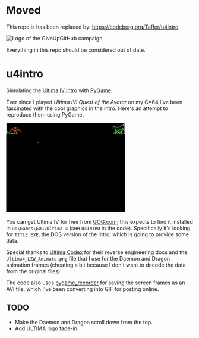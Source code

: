 # Moved

This repo is has been replaced by: https://codeberg.org/Taffer/u4intro

![Logo of the GiveUpGitHub campaign](https://sfconservancy.org/img/GiveUpGitHub.png)

Everything in this repo should be considered out of date.

# u4intro

Simulating the [Ultima IV intro](https://www.youtube.com/watch?v=16pspR74M6w)
with [PyGame](https://www.pygame.org/).

Ever since I played *Ultima IV: Quest of the Avatar* on my C=64 I've been
fascinated with the cool graphics in the intro. Here's an attempt to
reproduce them using PyGame.

![Partially simulated Ultima IV intro animation](./u4intro-2.gif)

You can get Ultima IV for free from
[GOG.com](https://www.gog.com/game/ultima_4); this expects to find it installed
in `D:\Games\GOG\Ultima 4` (see `U4INTRO` in the code). Specifically it's
looking for `TITLE.EXE`, the DOS version of the intro, which is going to
provide some data.

Special thanks to
[Ultima Codex](https://wiki.ultimacodex.com/wiki/Ultima_IV_internal_formats#TITLE.EXE)
for their reverse engineering docs and the `Ultima4_LZW_Animate.png` file that
I use for the Daemon and Dragon animation frames (cheating a bit because I
don't want to decode the data from the original files).

The code also uses [pygame_recorder](https://github.com/tdrmk/pygame_recorder)
for saving the screen frames as an AVI file, which I've been converting into
GIF for posting online.

## TODO

* Make the Daemon and Dragon scroll down from the top.
* Add ULTIMA logo fade-in.
